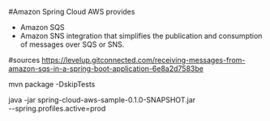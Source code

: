 #Amazon 
Spring Cloud AWS provides 
 * Amazon SQS
 * Amazon SNS 
 integration that simplifies the publication and consumption of messages over SQS or SNS. 
 
 
 #sources 
 https://levelup.gitconnected.com/receiving-messages-from-amazon-sqs-in-a-spring-boot-application-6e8a2d7583be
 
 mvn package -DskipTests
 
 java -jar spring-cloud-aws-sample-0.1.0-SNAPSHOT.jar \
 --spring.profiles.active=prod